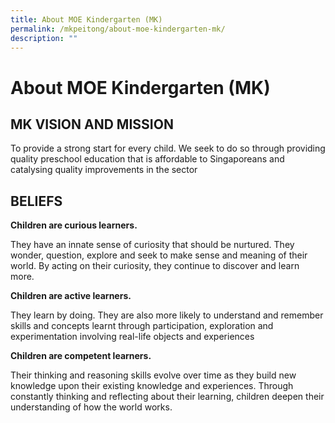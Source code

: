 ```yaml
---
title: About MOE Kindergarten (MK)
permalink: /mkpeitong/about-moe-kindergarten-mk/
description: ""
---
```


# About MOE Kindergarten (MK)


## MK VISION AND MISSION


To provide a strong start for every child. We seek to do so through providing quality preschool education that is affordable to Singaporeans and catalysing quality improvements in the sector

## BELIEFS


**Children are curious learners.**

They have an innate sense of curiosity that should be nurtured. They wonder, question, explore and seek to make sense and meaning of their world. By acting on their curiosity, they continue to discover and learn more. 

  

**Children are active learners.**

They learn by doing. They are also more likely to understand and remember skills and concepts learnt through participation, exploration and experimentation involving real-life objects and experiences

  

**Children are competent learners.**

Their thinking and reasoning skills evolve over time as they build new knowledge upon their existing knowledge and experiences. Through constantly thinking and reflecting about their learning, children deepen their understanding of how the world works.